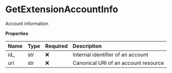 # GetExtensionAccountInfo

Account information

**Properties**

| Name | Type | Required | Description                          |
| :--- | :--- | :------- | :----------------------------------- |
| id\_ | str  | ❌       | Internal identifier of an account    |
| uri  | str  | ❌       | Canonical URI of an account resource |

<!-- This file was generated by liblab | https://liblab.com/ -->
